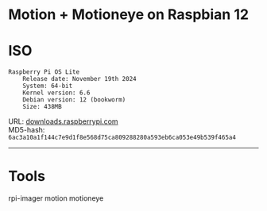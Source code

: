 # Motion + Motioneye on Raspbian 12

# ISO
```
Raspberry Pi OS Lite
    Release date: November 19th 2024
    System: 64-bit
    Kernel version: 6.6
    Debian version: 12 (bookworm)
    Size: 438MB
```
URL: [downloads.raspberrypi.com](https://downloads.raspberrypi.com/raspios_lite_arm64/images/raspios_lite_arm64-2024-11-19/2024-11-19-raspios-bookworm-arm64-lite.img.xz)  
MD5-hash: ``6ac3a10a1f144c7e9d1f8e568d75ca809288280a593eb6ca053e49b539f465a4``

---

# Tools
rpi-imager
motion
motioneye



